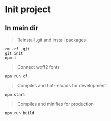 # Init project

## In main dir

> Reinstall .git and install packages

```
rm -rf .git
git init
npm i
```

> Connect woff2 fonts

```
npm run cf
```

> Compiles and hot-reloads for development

```
npm start
```

> Compiles and minifies for production

```
npm run build
```
